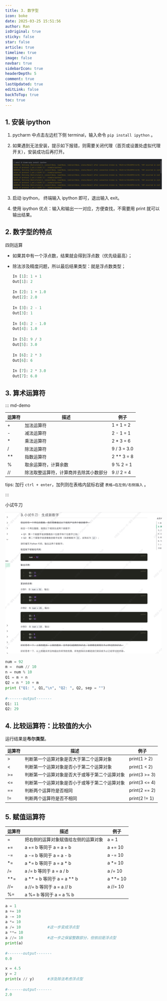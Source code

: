 ```yaml
---
title: 3. 数字型
icon: boke
date: 2025-03-25 15:51:56
author: Ran
isOriginal: true
sticky: false
star: false
article: true
timeline: true
image: false
navbar: true
sidebarIcon: true
headerDepth: 5
comment: true
lastUpdated: true
editLink: false
backToTop: true
toc: true
---
```


## 1. 安装 ipython

1.  pycharm 中点击左边栏下侧 terminal，输入命令 `pip install ipython` 。

2. 如果遇到无法安装，提示如下报错，则需要关闭代理（首页或设置处虚拟代理开关），安装成功后再打开。

    ![](./03-numeric-type.assets/image-20250327184707088.png)

3. 启动 ipython， 终端输入 ipython 即可，退出输入 exit。
4. 使用 ipython 优点：输入和输出一一对应，方便查找，不需要用 print 就可以输出结果。



## 2. 数字型的特点

四则运算

- 如果其中有一个浮点数，结果就会得到浮点数（优先级最高）；

- 除法涉及精度问题，所以最后结果类型：就是浮点数类型；

    ```python
    In [1]: 1 + 1
    Out[1]: 2
    
    In [2]: 1 + 1.0
    Out[2]: 2.0
    
    In [3]: 2 - 1
    Out[3]: 1
    
    In [4]: 2 - 1.0
    Out[4]: 1.0
    
    In [5]: 9 / 3
    Out[5]: 3.0
    
    In [6]: 2 * 3
    Out[6]: 6
    
    In [7]: 2 * 3.0
    Out[7]: 6.0
    ```

## 3. 算术运算符

::: md-demo

| 运算符 | 描述                                   | 例子        |
| ------ | -------------------------------------- | ----------- |
| +      | 加法运算符                             | 1 + 1 = 2   |
| -      | 减法运算符                             | 2 - 1 = 1   |
| *      | 乘法运算符                             | 2 * 3 = 6   |
| /      | 除法运算符                             | 9 / 3 = 3.0 |
| **     | 指数运算符                             | 2 ** 3 = 8  |
| %      | 取余运算符，计算余数                   | 9 % 2 = 1   |
| //     | 除法取整运算符，计算商并去除其小数部分 | 9 // 2 = 4  |

tips: 加行 `ctrl + enter`，加列则在表格内鼠标右键 `表格→在左侧/右侧插入` 。

:::

小试牛刀

![](./03-numeric-type.assets/image-20250327192353021.png)



```python
num = 92
m =  num // 10
n = num % 10
Q1 = m + n
Q2 = n * 10 + m
print ("Q1: ", Q1,"\n", "Q2: ", Q2, sep = "")

#-------output-------
Q1: 11
Q2: 29
```

## 4. 比较运算符：比较值的大小

运行结果是**布尔类型**。

| 运算符 | 描述                                           | 例子          |
| ------ | ---------------------------------------------- | ------------- |
| >      | 判断第一个运算对象是否大于第二个运算对象       | print(1 > 2)  |
| <      | 判断第一个运算对象是否小于第二个运算对象       | print(1 < 2)  |
| >=     | 判断第一个运算对象是否大于或等于第二个运算对象 | print(3 >= 3) |
| <=     | 判断第一个运算对象是否小于或等于第二个运算对象 | print(3 <= 4) |
| ==     | 判断两个运算符是否相同                         | print(2 == 2) |
| !=     | 判断两个运算符是否不相同                       | print(2 != 1) |

## 5. 赋值运算符

| 运算符 | 描述                                 | 例子     |
| ------ | ------------------------------------ | -------- |
| =      | 把右侧的运算对象赋值给左侧的运算对象 | a = 1    |
| +=     | a += b 等同于 a = a + b              | a += 10  |
| -=     | a -= b 等同于  a = a - b             | a -= 10  |
| *=     | a *= b 等同于 a = a * b              | a *= 10  |
| /=     | a /= b  等同于 a = a / b             | a /= 10  |
| **=    | a \** = b 等同于 a = a \** b         | a **= 10 |
| //=    | a //= b 等同于 a = a // b            | a //= 10 |
| %=     | a %= b  等同于 a = a % b             |          |

```python
a = 1
a += 10
a -= 10
a *= 10
a /= 10            #这一步变成浮点型
a **= 10
a //= 10           #这一步之保留整数部分，但依旧是浮点型
print(a)

#-------output-------
0.0
```

```python
x = 4.5
y = 2
print(x // y)      #涉及除法考虑浮点型

#-------output-------
2.0
```





















